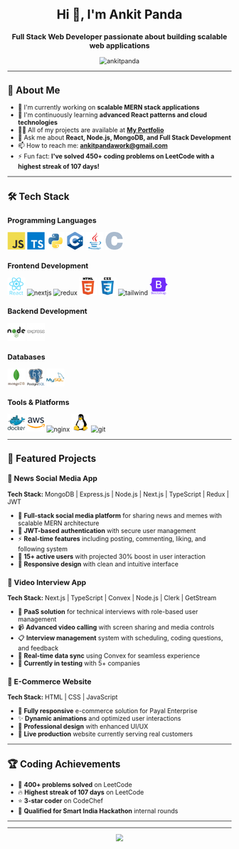 
<h1 align="center">Hi 👋, I'm Ankit Panda</h1>
<h3 align="center">Full Stack Web Developer passionate about building scalable web applications</h3>

<p align="center">
  <img src="https://komarev.com/ghpvc/?username=ankitpanda&label=Profile%20views&color=0e75b6&style=flat" alt="ankitpanda" />
</p>

---

## 🚀 About Me

- 🔭 I'm currently working on **scalable MERN stack applications**
- 🌱 I'm continuously learning **advanced React patterns and cloud technologies**
- 👨‍💻 All of my projects are available at **[My Portfolio]([https://gitforankit16.github.io/Portfolio-2.0/])**
- 💬 Ask me about **React, Node.js, MongoDB, and Full Stack Development**
- 📫 How to reach me: **ankitpandawork@gmail.com**
- ⚡ Fun fact: **I've solved 450+ coding problems on LeetCode with a highest streak of 107 days!**

---

## 🛠️ Tech Stack

### **Programming Languages**
<p align="left">
  <img src="https://raw.githubusercontent.com/devicons/devicon/master/icons/javascript/javascript-original.svg" alt="javascript" width="40" height="40"/>
  <img src="https://raw.githubusercontent.com/devicons/devicon/master/icons/typescript/typescript-original.svg" alt="typescript" width="40" height="40"/>
  <img src="https://raw.githubusercontent.com/devicons/devicon/master/icons/python/python-original.svg" alt="python" width="40" height="40"/>
  <img src="https://raw.githubusercontent.com/devicons/devicon/master/icons/cplusplus/cplusplus-original.svg" alt="cplusplus" width="40" height="40"/>
  <img src="https://raw.githubusercontent.com/devicons/devicon/master/icons/java/java-original.svg" alt="java" width="40" height="40"/>
  <img src="https://raw.githubusercontent.com/devicons/devicon/master/icons/c/c-original.svg" alt="c" width="40" height="40"/>
</p>

### **Frontend Development**
<p align="left">
  <img src="https://raw.githubusercontent.com/devicons/devicon/master/icons/react/react-original-wordmark.svg" alt="react" width="40" height="40"/>
  <img src="https://cdn.worldvectorlogo.com/logos/nextjs-2.svg" alt="nextjs" width="40" height="40"/>
  <img src="https://raw.githubusercontent.com/reduxjs/redux/master/logo/logo.png" alt="redux" width="40" height="40"/>
  <img src="https://raw.githubusercontent.com/devicons/devicon/master/icons/html5/html5-original-wordmark.svg" alt="html5" width="40" height="40"/>
  <img src="https://raw.githubusercontent.com/devicons/devicon/master/icons/css3/css3-original-wordmark.svg" alt="css3" width="40" height="40"/>
  <img src="https://www.vectorlogo.zone/logos/tailwindcss/tailwindcss-icon.svg" alt="tailwind" width="40" height="40"/>
  <img src="https://raw.githubusercontent.com/devicons/devicon/master/icons/bootstrap/bootstrap-plain-wordmark.svg" alt="bootstrap" width="40" height="40"/>
</p>

### **Backend Development**
<p align="left">
  <img src="https://raw.githubusercontent.com/devicons/devicon/master/icons/nodejs/nodejs-original-wordmark.svg" alt="nodejs" width="40" height="40"/>
  <img src="https://raw.githubusercontent.com/devicons/devicon/master/icons/express/express-original-wordmark.svg" alt="express" width="40" height="40"/>
</p>

### **Databases**
<p align="left">
  <img src="https://raw.githubusercontent.com/devicons/devicon/master/icons/mongodb/mongodb-original-wordmark.svg" alt="mongodb" width="40" height="40"/>
  <img src="https://raw.githubusercontent.com/devicons/devicon/master/icons/postgresql/postgresql-original-wordmark.svg" alt="postgresql" width="40" height="40"/>
  <img src="https://raw.githubusercontent.com/devicons/devicon/master/icons/mysql/mysql-original-wordmark.svg" alt="mysql" width="40" height="40"/>
</p>

### **Tools & Platforms**
<p align="left">
  <img src="https://raw.githubusercontent.com/devicons/devicon/master/icons/docker/docker-original-wordmark.svg" alt="docker" width="40" height="40"/>
  <img src="https://raw.githubusercontent.com/devicons/devicon/master/icons/amazonwebservices/amazonwebservices-original-wordmark.svg" alt="aws" width="40" height="40"/>
  <img src="https://www.vectorlogo.zone/logos/nginx/nginx-icon.svg" alt="nginx" width="40" height="40"/>
  <img src="https://raw.githubusercontent.com/devicons/devicon/master/icons/linux/linux-original.svg" alt="linux" width="40" height="40"/>
  <img src="https://www.vectorlogo.zone/logos/git-scm/git-scm-icon.svg" alt="git" width="40" height="40"/>
</p>

---

## 🎯 Featured Projects

### 📱 News Social Media App
**Tech Stack:** MongoDB | Express.js | Node.js | Next.js | TypeScript | Redux | JWT

- 🚀 **Full-stack social media platform** for sharing news and memes with scalable MERN architecture
- 🔐 **JWT-based authentication** with secure user management
- ⚡ **Real-time features** including posting, commenting, liking, and following system
- 👥 **15+ active users** with projected 30% boost in user interaction
- 🎨 **Responsive design** with clean and intuitive interface

### 🎥 Video Interview App
**Tech Stack:** Next.js | TypeScript | Convex | Node.js | Clerk | GetStream

- 💼 **PaaS solution** for technical interviews with role-based user management
- 📹 **Advanced video calling** with screen sharing and media controls
- 📋 **Interview management** system with scheduling, coding questions, and feedback
- 🔄 **Real-time data sync** using Convex for seamless experience
- 🧪 **Currently in testing** with 5+ companies

### 🛒 E-Commerce Website
**Tech Stack:** HTML | CSS | JavaScript

- 📱 **Fully responsive** e-commerce solution for Payal Enterprise
- ✨ **Dynamic animations** and optimized user interactions
- 🎨 **Professional design** with enhanced UI/UX
- 🚀 **Live production** website currently serving real customers

---

## 🏆 Coding Achievements

- 💪 **400+ problems solved** on LeetCode
- 🔥 **Highest streak of 107 days** on LeetCode  
- ⭐ **3-star coder** on CodeChef
- 🏅 **Qualified for Smart India Hackathon** internal rounds

---


---

<p align="center">
  <img src="https://capsule-render.vercel.app/api?type=waving&color=gradient&height=100&section=footer"/>
</p>
